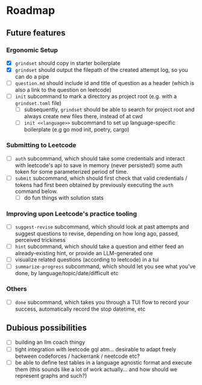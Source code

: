 # Roadmap

## Future features

### Ergonomic Setup

- [x] `grindset` should copy in starter boilerplate
- [x] `grindset` should output the filepath of the created attempt log, so you can do a pipe
- [ ] `question.md` should include id and title of question as a header (which is also a link to the question on leetcode)
- [ ] `init` subcommand to mark a directory as project root (e.g. with a `grindset.toml` file)
  - [ ] subsequently, `grindset` should be able to search for project root and always create new files there, instead of at cwd
  - [ ] `init <<language>>` subcommand to set up language-specific boilerplate (e.g go mod init, poetry, cargo)

### Submitting to Leetcode

- [ ] `auth` subcommand, which should take some credentials and interact with leetcode's api to save in memory (never persisted!) some auth token for some parameterized period of time.
- [ ] `submit` subcommand, which should first check that valid credentials / tokens had first been obtained by previously executing the `auth` command below.
  - [ ] do fun things with solution stats

### Improving upon Leetcode's practice tooling

- [ ] `suggest-revise` subcommand, which should look at past attempts and suggest questions to revise, depending on how long ago, passed, perceived trickiness
- [ ] `hint` subcommand, which should take a question and either feed an already-existing hint, or provide an LLM-generated one
- [ ] visualize related questions (according to leetcode) in a tui
- [ ] `summarize-progress` subcommand, which should let you see what you've done, by language/topic/date/difficult etc

### Others

- [ ] `done` subcommand, which takes you through a TUI flow to record your success, automatically record the stop datetime, etc

## Dubious possibilities

- [ ] building an llm coach thingy
- [ ] tight integration with leetcode gql atm... desirable to adapt freely between codeforces / hackerrank / neetcode etc?
- [ ] be able to define test tables in a language agnostic format and execute them (this sounds like a lot of work actually... and how should we represent graphs and such?)
